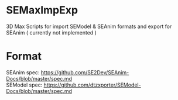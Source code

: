# SEMaxImpExp

3D Max Scripts for import SEModel & SEAnim formats and export for SEAnim ( currently not implemented )<br>
# Format
SEAnim spec: https://github.com/SE2Dev/SEAnim-Docs/blob/master/spec.md <br>
SEModel spec: https://github.com/dtzxporter/SEModel-Docs/blob/master/spec.md <br>
